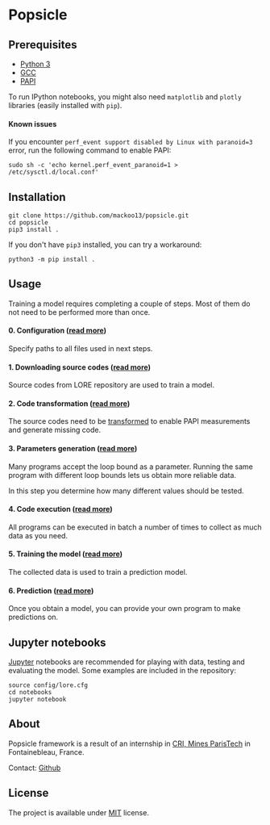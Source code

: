 # Popsicle

## Prerequisites

* [Python 3](https://www.python.org/)
* [GCC](https://gcc.gnu.org/)
* [PAPI](http://icl.utk.edu/papi/software/)

To run IPython notebooks, you might also need `matplotlib` and `plotly` libraries (easily installed with `pip`).

#### Known issues

If you encounter `perf_event support disabled by Linux with paranoid=3` error, run the following command to enable PAPI:
  
`sudo sh -c 'echo kernel.perf_event_paranoid=1 > /etc/sysctl.d/local.conf'`

## Installation

    git clone https://github.com/mackoo13/popsicle.git
    cd popsicle
    pip3 install .

If you don't have `pip3` installed, you can try a workaround:

    python3 -m pip install .


## Usage

Training a model requires completing a couple of steps. Most of them do not need to be performed more than once.

#### 0. Configuration ([read more](docs/user_guide/00_configuration.md)) 
Specify paths to all files used in next steps.

#### 1. Downloading source codes ([read more](docs/user_guide/01_lore_download.md)) 
Source codes from LORE repository are used to train a model.

#### 2. Code transformation ([read more](docs/user_guide/02_code_transformation.md)) 
The source codes need to be [transformed](docs/algorithm/lore_preprocessing.md) to enable PAPI measurements and generate missing code.

#### 3. Parameters generation ([read more](docs/user_guide/03_parameters_generation.md)) 
Many programs accept the loop bound as a parameter. Running the same program with different loop bounds lets us obtain more reliable data. 

In this step you determine how many different values should be tested.

#### 4. Code execution ([read more](docs/user_guide/04_code_execution.md)) 
All programs can be executed in batch a number of times to collect as much data as you need. 

#### 5. Training the model ([read more](docs/user_guide/05_training.md)) 
The collected data is used to train a prediction model. 

#### 6. Prediction ([read more](docs/user_guide/06_prediction.md)) 
Once you obtain a model, you can provide your own program to make predictions on.


## Jupyter notebooks

[Jupyter](http://jupyter.org/) notebooks are recommended for playing with data, testing and evaluating the model. Some examples are included in the repository:

    source config/lore.cfg
    cd notebooks
    jupyter notebook


## About

Popsicle framework is a result of an internship in [CRI, Mines ParisTech](https://www.cri.mines-paristech.fr/) in Fontainebleau, France.

Contact: [Github](https://github.com/mackoo13)

## License

The project is available under [MIT](https://opensource.org/licenses/MIT) license.